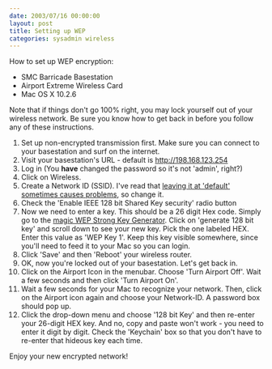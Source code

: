 ```yaml
---
date: 2003/07/16 00:00:00
layout: post
title: Setting up WEP
categories: sysadmin wireless
---
```


How to set up WEP encryption:

- SMC Barricade Basestation
- Airport Extreme Wireless Card
- Mac OS X 10.2.6

Note that if things don't go 100% right, you may lock yourself out of your wireless network. Be sure you know how to get back in before you follow any of these instructions.

1. Set up non-encrypted transmission first. Make sure you can connect to your basestation and surf on the internet. 
1. Visit your basestation's URL - default is http://198.168.123.254 
1. Log in (You **have** changed the password so it's not 'admin', right?) 
1. Click on Wireless.  
1. Create a Network ID (SSID). I've read that [leaving it at 'default' sometimes causes problems](http://www.whiterabbits.com/MacNetJournal/stories/2002/03/20/aWeekofWireless.html), so change it. 
1. Check the 'Enable IEEE 128 bit Shared Key security' radio button 
1. Now we need to enter a key. This should be a 26 digit Hex code. Simply go to the [magic WEP Strong Key Generator](http://www.warewolflabs.com/portfolio/programming/wepskg/wepskg.html). Click on 'generate 128 bit key' and scroll down to see your new key. Pick the one labeled HEX. Enter this value as 'WEP Key 1'. Keep this key visible somewhere, since you'll need to feed it to your Mac so you can login.  
1. Click 'Save' and then 'Reboot' your wireless router. 
1. OK, now you're locked out of your basestation. Let's get back in. 
1. Click on the Airport Icon in the menubar. Choose 'Turn Airport Off'. Wait a few seconds and then click 'Turn Airport On'. 
1. Wait a few seconds for your Mac to recognize your network. Then, click on the Airport icon again and choose your Network-ID. A password box should pop up. 
1. Click the drop-down menu and choose '128 bit Key' and then re-enter your 26-digit HEX key. And no, copy and paste won't work - you need to enter it digit by digit. Check the 'Keychain' box so that you don't have to re-enter that hideous key each time.

Enjoy your new encrypted network!
